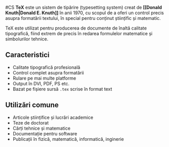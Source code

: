 #CS
**TeX** este un sistem de tipărire (typesetting system) creat de **[[Donald Knuth|Donald E. Knuth]]** în anii 1970, cu scopul de a oferi un control precis asupra formatării textului, în special pentru conținut științific și matematic.

TeX este utilizat pentru producerea de documente de înaltă calitate tipografică, fiind extrem de precis în redarea formulelor matematice și simbolurilor tehnice.

## Caracteristici

- Calitate tipografică profesională
- Control complet asupra formatării
- Rulare pe mai multe platforme
- Output în DVI, PDF, PS etc.
- Bazat pe fișiere sursă `.tex` scrise în format text

## Utilizări comune

- Articole științifice și lucrări academice
- Teze de doctorat
- Cărți tehnice și matematice
- Documentație pentru software
- Publicații în fizică, matematică, informatică, inginerie